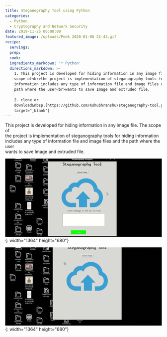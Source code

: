```yaml
---
title: Steganography Tool using Python
categories:
  - Python
  - Cryptography and Network Security
date: 2019-11-25 00:00:00
featured_image: /uploads/Peek 2020-01-06 21-43.gif
recipe:
  servings:
  prep:
  cook:
  ingredients_markdown: '* Python'
  directions_markdown: >-
    1. This project is developed for hiding information in any image file. The
    scope of<br>the project is implementation of steganography tools for hiding
    information includes any type of information file and image files and the
    path where the user<br>wants to save Image and extruded file.

    2. clone or
    download&nbsp;[https://github.com/Kshubhranshu/steganography-tool.git](https://github.com/Kshubhranshu/steganography-tool.git){:
    target="_blank"}
---
```


This project is developed for hiding information in any image file. The scope of<br>the project is implementation of steganography tools for hiding information includes any type of information file and image files and the path where the user<br>wants to save Image and extruded file.

![](/uploads/peek-2020-01-06-21-43.gif){: width="1364" height="680"}

![](/uploads/peek-2020-01-10-16-50.gif){: width="1364" height="680"}